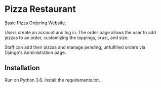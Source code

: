 # Pizza Restaurant

Basic Pizza Ordering Website. 

Users create an account and log in. The order page allows the user to add pizzas to an order, customizing the toppings, crust, and size. 

Staff can add their pizzas and manage pending, unfulfilled orders via Django's Administration page. 

## Installation
Run on Python 3.6. Install the requirements.txt. 